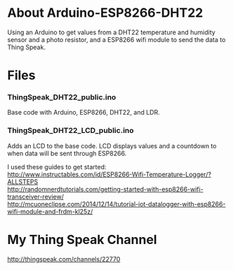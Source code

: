 # About Arduino-ESP8266-DHT22
Using an Arduino to get values from a DHT22 temperature and humidity sensor and a photo resistor, and a ESP8266 wifi module to send the data to Thing Speak.

# Files
### ThingSpeak_DHT22_public.ino
Base code with Arduino, ESP8266, DHT22, and LDR.

### ThingSpeak_DHT22_LCD_public.ino
Adds an LCD to the base code. LCD displays values and a countdown to when data will be sent through ESP8266.

I used these guides to get started:<br/>
http://www.instructables.com/id/ESP8266-Wifi-Temperature-Logger/?ALLSTEPS<br/>
http://randomnerdtutorials.com/getting-started-with-esp8266-wifi-transceiver-review/<br/>
http://mcuoneclipse.com/2014/12/14/tutorial-iot-datalogger-with-esp8266-wifi-module-and-frdm-kl25z/<br/>

# My Thing Speak Channel
http://thingspeak.com/channels/22770